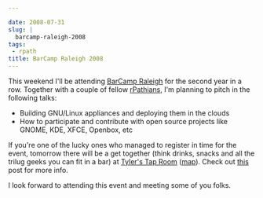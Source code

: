 ```yaml
---

date: 2008-07-31
slug: |
  barcamp-raleigh-2008
tags:
 - rpath
title: BarCamp Raleigh 2008
---
```


This weekend I'll be attending [BarCamp
Raleigh](http://barcamp.org/BarCampRDU) for the second year in a row.
Together with a couple of fellow [rPathians](http://www.rpath.org), I'm
planning to pitch in the following talks:

-   Building GNU/Linux appliances and deploying them in the clouds
-   How to participate and contribute with open source projects like
    GNOME, KDE, XFCE, Openbox, etc

If you're one of the lucky ones who managed to register in time for the
event, tomorrow there will be a get together (think drinks, snacks and
all the trilug geeks you can fit in a bar) at [Tyler's Tap
Room](http://www.tylerstaproom.com/durham/)
([map](http://maps.google.com/maps?q=324+BLACKWELL+ST,+SUITE+400,+DURHAM+NC+27701%28Tyler%27s+Taproom+Durham%29&hl=en&ie=UTF8&t=h&z=16)).
Check out
[this](http://rollerweblogger.org/roller/entry/barcamp_rdu_2008_pre_party)
post for more info.

I look forward to attending this event and meeting some of you folks.

